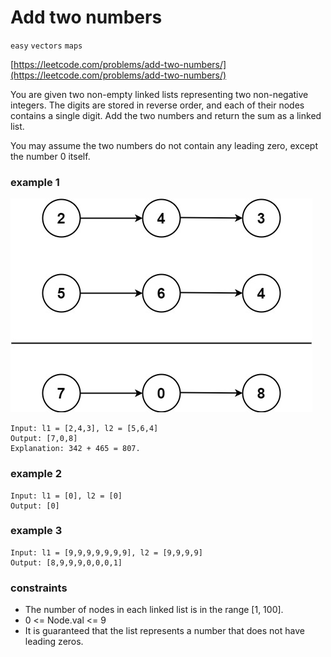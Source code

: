 # Add two numbers
`easy` `vectors` `maps`</br>

[https://leetcode.com/problems/add-two-numbers/](https://leetcode.com/problems/add-two-numbers/)

You are given two non-empty linked lists representing two non-negative integers. The digits are stored in reverse order, and each of their nodes contains a single digit. Add the two numbers and return the sum as a linked list.

You may assume the two numbers do not contain any leading zero, except the number 0 itself.


### example 1
![img.png](img.png)
```
Input: l1 = [2,4,3], l2 = [5,6,4]
Output: [7,0,8]
Explanation: 342 + 465 = 807.
```
### example 2
```
Input: l1 = [0], l2 = [0]
Output: [0]
```
### example 3
```
Input: l1 = [9,9,9,9,9,9,9], l2 = [9,9,9,9]
Output: [8,9,9,9,0,0,0,1]
```

### constraints
- The number of nodes in each linked list is in the range [1, 100]. 
- 0 <= Node.val <= 9 
- It is guaranteed that the list represents a number that does not have leading zeros.